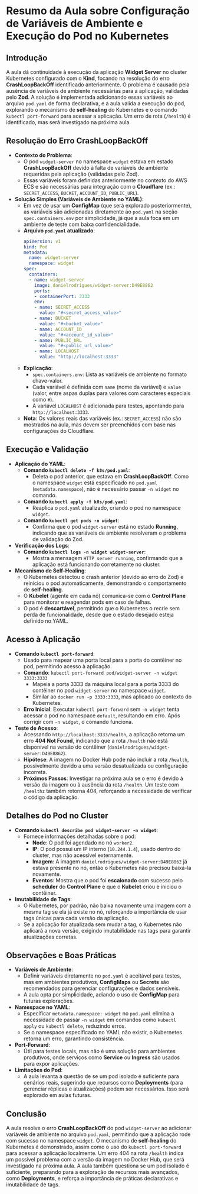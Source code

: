 # Resumo da Aula sobre Configuração de Variáveis de Ambiente e Execução do Pod no Kubernetes

## Introdução
A aula dá continuidade à execução da aplicação **Widget Server** no cluster Kubernetes configurado com o **Kind**, focando na resolução do erro **CrashLoopBackOff** identificado anteriormente. O problema é causado pela ausência de variáveis de ambiente necessárias para a aplicação, validadas pelo **Zod**. A solução é implementada adicionando essas variáveis ao arquivo `pod.yaml` de forma declarativa, e a aula valida a execução do pod, explorando o mecanismo de **self-healing** do Kubernetes e o comando `kubectl port-forward` para acessar a aplicação. Um erro de rota (`/health`) é identificado, mas será investigado na próxima aula.

## Resolução do Erro CrashLoopBackOff
- **Contexto do Problema**:
  - O pod `widget-server` no namespace `widget` estava em estado **CrashLoopBackOff** devido à falta de variáveis de ambiente requeridas pela aplicação (validadas pelo Zod).
  - Essas variáveis foram definidas anteriormente no contexto do AWS ECS e são necessárias para integração com o **Cloudflare** (ex.: `SECRET_ACCESS`, `BUCKET`, `ACCOUNT_ID`, `PUBLIC_URL`).
- **Solução Simples (Variáveis de Ambiente no YAML)**:
  - Em vez de usar um **ConfigMap** (que será explorado posteriormente), as variáveis são adicionadas diretamente ao `pod.yaml` na seção `spec.containers.env` por simplicidade, já que a aula foca em um ambiente de teste com baixa confidencialidade.
  - **Arquivo `pod.yaml` atualizado**:
    ```yaml
    apiVersion: v1
    kind: Pod
    metadata:
      name: widget-server
      namespace: widget
    spec:
      containers:
      - name: widget-server
        image: danielrodrigues/widget-server:D49E8862
        ports:
        - containerPort: 3333
        env:
        - name: SECRET_ACCESS
          value: "#<secret_access_value>"
        - name: BUCKET
          value: "#<bucket_value>"
        - name: ACCOUNT_ID
          value: "#<account_id_value>"
        - name: PUBLIC_URL
          value: "#<public_url_value>"
        - name: LOCALHOST
          value: "http://localhost:3333"
    ```
  - **Explicação**:
    - `spec.containers.env`: Lista as variáveis de ambiente no formato chave-valor.
    - Cada variável é definida com `name` (nome da variável) e `value` (valor, entre aspas duplas para valores com caracteres especiais como `#`).
    - A variável `LOCALHOST` é adicionada para testes, apontando para `http://localhost:3333`.
  - **Nota**: Os valores reais das variáveis (ex.: `SECRET_ACCESS`) não são mostrados na aula, mas devem ser preenchidos com base nas configurações do Cloudflare.

## Execução e Validação
- **Aplicação do YAML**:
  - **Comando `kubectl delete -f k8s/pod.yaml`**:
    - Deleta o pod anterior, que estava em **CrashLoopBackOff**. Como o namespace `widget` está especificado no `pod.yaml` (`metadata.namespace`), não é necessário passar `-n widget` no comando.
  - **Comando `kubectl apply -f k8s/pod.yaml`**:
    - Reaplica o `pod.yaml` atualizado, criando o pod no namespace `widget`.
  - **Comando `kubectl get pods -n widget`**:
    - Confirma que o pod `widget-server` está no estado **Running**, indicando que as variáveis de ambiente resolveram o problema de validação do Zod.
- **Verificação dos Logs**:
  - **Comando `kubectl logs -n widget widget-server`**:
    - Mostra a mensagem `HTTP server running`, confirmando que a aplicação está funcionando corretamente no cluster.
- **Mecanismo de Self-Healing**:
  - O Kubernetes detectou o crash anterior (devido ao erro do Zod) e reiniciou o pod automaticamente, demonstrando o comportamento de **self-healing**.
  - O **Kubelet** (agente em cada nó) comunica-se com o **Control Plane** para monitorar e reagendar pods em caso de falhas.
  - O pod é **descartável**, permitindo que o Kubernetes o recrie sem perda de funcionalidade, desde que o estado desejado esteja definido no YAML.

## Acesso à Aplicação
- **Comando `kubectl port-forward`**:
  - Usado para mapear uma porta local para a porta do contêiner no pod, permitindo acesso à aplicação.
  - **Comando**: `kubectl port-forward pod/widget-server -n widget 3333:3333`
    - Mapeia a porta 3333 da máquina local para a porta 3333 do contêiner no pod `widget-server` no namespace `widget`.
    - Similar ao `docker run -p 3333:3333`, mas aplicado ao contexto do Kubernetes.
  - **Erro Inicial**: Executar `kubectl port-forward` sem `-n widget` tenta acessar o pod no namespace `default`, resultando em erro. Após corrigir com `-n widget`, o comando funciona.
- **Teste de Acesso**:
  - Acessando `http://localhost:3333/health`, a aplicação retorna um erro **404 Not Found**, indicando que a rota `/health` não está disponível na versão do contêiner (`danielrodrigues/widget-server:D49E8862`).
  - **Hipótese**: A imagem no Docker Hub pode não incluir a rota `/health`, possivelmente devido a uma versão desatualizada ou configuração incorreta.
  - **Próximos Passos**: Investigar na próxima aula se o erro é devido à versão da imagem ou à ausência da rota `/health`. Um teste com `/healthz` também retorna 404, reforçando a necessidade de verificar o código da aplicação.

## Detalhes do Pod no Cluster
- **Comando `kubectl describe pod widget-server -n widget`**:
  - Fornece informações detalhadas sobre o pod:
    - **Node**: O pod foi agendado no nó `worker2`.
    - **IP**: O pod possui um IP interno (`10.244.1.4`), usado dentro do cluster, mas não acessível externamente.
    - **Imagem**: A imagem `danielrodrigues/widget-server:D49E8862` já estava presente no nó, então o Kubernetes não precisou baixá-la novamente.
    - **Eventos**: Mostra que o pod foi **escalonado** com sucesso pelo **scheduler** do **Control Plane** e que o **Kubelet** criou e iniciou o contêiner.
- **Imutabilidade de Tags**:
  - O Kubernetes, por padrão, não baixa novamente uma imagem com a mesma tag se ela já existe no nó, reforçando a importância de usar tags únicas para cada versão da aplicação.
  - Se a aplicação for atualizada sem mudar a tag, o Kubernetes não aplicará a nova versão, exigindo imutabilidade nas tags para garantir atualizações corretas.

## Observações e Boas Práticas
- **Variáveis de Ambiente**:
  - Definir variáveis diretamente no `pod.yaml` é aceitável para testes, mas em ambientes produtivos, **ConfigMaps** ou **Secrets** são recomendados para gerenciar configurações e dados sensíveis.
  - A aula opta por simplicidade, adiando o uso de **ConfigMap** para futuras explorações.
- **Namespace no YAML**:
  - Especificar `metadata.namespace: widget` no `pod.yaml` elimina a necessidade de passar `-n widget` em comandos como `kubectl apply` ou `kubectl delete`, reduzindo erros.
  - Se o namespace especificado no YAML não existir, o Kubernetes retorna um erro, garantindo consistência.
- **Port-Forward**:
  - Útil para testes locais, mas não é uma solução para ambientes produtivos, onde serviços como **Service** ou **Ingress** são usados para expor aplicações.
- **Limitações do Pod**:
  - A aula levanta a questão de se um pod isolado é suficiente para cenários reais, sugerindo que recursos como **Deployments** (para gerenciar réplicas e atualizações) podem ser necessários. Isso será explorado em aulas futuras.

## Conclusão
A aula resolve o erro **CrashLoopBackOff** do pod `widget-server` ao adicionar variáveis de ambiente no arquivo `pod.yaml`, permitindo que a aplicação rode com sucesso no namespace `widget`. O mecanismo de **self-healing** do Kubernetes é demonstrado, assim como o uso do `kubectl port-forward` para acessar a aplicação localmente. Um erro 404 na rota `/health` indica um possível problema com a versão da imagem no Docker Hub, que será investigado na próxima aula. A aula também questiona se um pod isolado é suficiente, preparando para a exploração de recursos mais avançados, como **Deployments**, e reforça a importância de práticas declarativas e imutabilidade de tags.